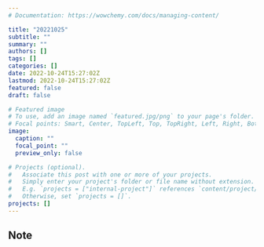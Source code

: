 ```yaml
---
# Documentation: https://wowchemy.com/docs/managing-content/

title: "20221025"
subtitle: ""
summary: ""
authors: []
tags: []
categories: []
date: 2022-10-24T15:27:02Z
lastmod: 2022-10-24T15:27:02Z
featured: false
draft: false

# Featured image
# To use, add an image named `featured.jpg/png` to your page's folder.
# Focal points: Smart, Center, TopLeft, Top, TopRight, Left, Right, BottomLeft, Bottom, BottomRight.
image:
  caption: ""
  focal_point: ""
  preview_only: false

# Projects (optional).
#   Associate this post with one or more of your projects.
#   Simply enter your project's folder or file name without extension.
#   E.g. `projects = ["internal-project"]` references `content/project/deep-learning/index.md`.
#   Otherwise, set `projects = []`.
projects: []
---
```


## Note

